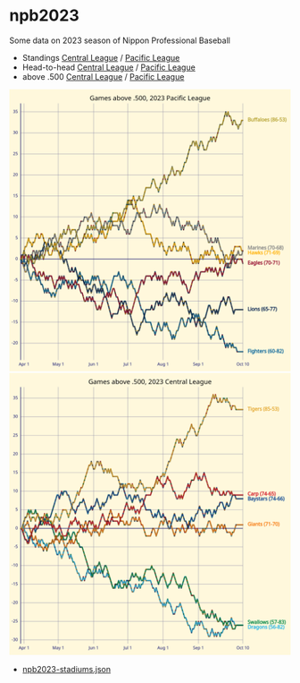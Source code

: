 # npb2023

Some data on 2023 season of Nippon Professional Baseball

- Standings [Central League](https://kurimareiji.github.io/npb2023/standings/Central) / [Pacific League](https://kurimareiji.github.io/npb2023/standings/Pacific)
- Head-to-head [Central League](https://kurimareiji.github.io/npb2023/head-to-head/Central) / [Pacific League](https://kurimareiji.github.io/npb2023/head-to-head/Pacific)
- above .500 [Central League](https://kurimareiji.github.io/npb2023/above500/Central) / [Pacific League](https://kurimareiji.github.io/npb2023/above500/Pacific)

![above .500 / Pacific League](/docs/PLabove500.png)
![above .500 / Central League](/docs/CLabove500.png)

- [npb2023-stadiums.json](https://kurimareiji.github.io/npb2023/npb2023-stadiums.json)
